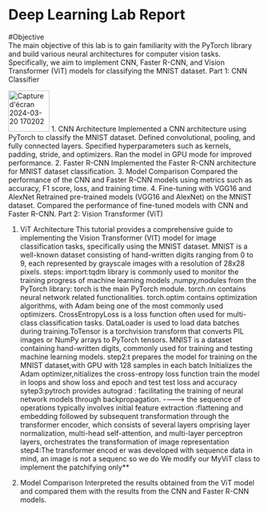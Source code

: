 # Deep Learning Lab Report
#Objective    
The main objective of this lab is to gain familiarity with the PyTorch library and build various neural architectures for computer vision tasks. Specifically, we aim to implement CNN, Faster R-CNN, and Vision Transformer (ViT) models for classifying the MNIST dataset.
Part 1: CNN Classifier
 
<img width="82" alt="Capture d'écran 2024-03-20 170202" src="https://github.com/houdakaissi/LAB2/assets/95725016/99352a87-a004-43f0-9d37-030985c053a3">
1. CNN Architecture
Implemented a CNN architecture using PyTorch to classify the MNIST dataset.
Defined convolutional, pooling, and fully connected layers.
Specified hyperparameters such as kernels, padding, stride, and optimizers.
Ran the model in GPU mode for improved performance.
2. Faster R-CNN
Implemented the Faster R-CNN architecture for MNIST dataset classification.
3. Model Comparison
Compared the performance of the CNN and Faster R-CNN models using metrics such as accuracy, F1 score, loss, and training time.
4. Fine-tuning with VGG16 and AlexNet
Retrained pre-trained models (VGG16 and AlexNet) on the MNIST dataset.
Compared the performance of fine-tuned models with CNN and Faster R-CNN.
Part 2: Vision Transformer (ViT)



1. ViT Architecture
This tutorial provides a comprehensive guide to implementing the Vision Transformer (VIT) model for image classification tasks, specifically using the MNIST dataset. MNIST is a well-known dataset consisting of hand-written digits ranging from 0 to 9, each represented by grayscale images with a resolution of 28x28 pixels. 
steps:
import:tqdm library is commonly used to monitor the training progress of machine learning models ,numpy,modules from the PyTorch library:
torch is the main PyTorch module.
torch.nn contains neural network related functionalities.
torch.optim contains optimization algorithms, with Adam being one of the most commonly used optimizers.
CrossEntropyLoss is a loss function often used for multi-class classification tasks.
DataLoader is used to load data batches during training.ToTensor is a torchvision transform that converts PIL images or NumPy arrays to PyTorch tensors. MNIST is a dataset containing hand-written digits, commonly used for training and testing machine learning models.
step2:t prepares the model for training on the MNIST dataset,with GPU with 128 samples in each batch  Initializes the Adam optimizer,nitializes the cross-entropy loss function  train the model in loops and show loss and epoch and test test loss and accuracy
sytep3:pytroch provides autograd : facilitating the training of neural network models through backpropagation. 
----> the sequence of operations typically involves initial feature extraction :flattening and embedding followed by subsequent transformation through the transformer encoder, which consists of several layers omprising layer normalization, multi-head self-attention, and multi-layer perceptron layers, orchestrates the transformation of image representation
   step4:The transformer encod er was developed with sequence data in mind, an image is not a sequenc so we do We modify our MyViT class to implement the patchifying only**



3. Model Comparison
Interpreted the results obtained from the ViT model and compared them with the results from the CNN and Faster R-CNN models.




